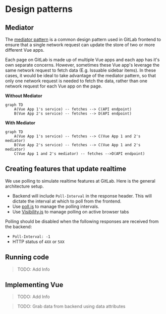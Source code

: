 # Design patterns

## Mediator

The [mediator pattern][mediator-pattern] is a common design pattern used in GitLab frontend to ensure that a single network request can update the store of two or more different Vue apps.

Each page on GitLab is made up of multiple Vue apps and each app has it's own separate concerns. However, sometimes these Vue app's leverage the same network request to fetch data (E.g. Issuable sidebar items). In these cases, it would be ideal to take advantage of the mediator pattern, so that only one network request is needed to fetch the data, rather than one network request for each Vue app on the page.

**Without Mediator**
```mermaid
graph TD
    A(Vue App 1's service) -- fetches --> C(API endpoint)
    B(Vue App 2's service) -- fetches --> D(API endpoint)
```

**With Mediator**
```mermaid
graph TD
    A(Vue App 1's service) -- fetches --> C(Vue App 1 and 2's mediator)
    B(Vue App 2's service) -- fetches --> C(Vue App 1 and 2's mediator)
    C(Vue App 1 and 2's mediator) -- fetches -->D(API endpoint)
```

## Creating features that update realtime

We use polling to simulate realtime features at GitLab. Here is the general architecture setup.

- Backend will include `Poll-Interval` in the response header. This will dictate the interval at which to poll from the frontend.
- Use [poll.js][poll-js] to manage the polling intervals.
- Use [Visibility.js][visibility-js] to manage polling on active browser tabs

Polling should be disabled when the following responses are received from the backend:
- `Poll-Interval: -1`
- HTTP status of `4XX` or `5XX`

## Running code

> TODO: Add Info

## Implementing Vue

> TODO: Add Info

> TODO: Grab data from backend using data attributes

[mediator-pattern]: https://en.wikipedia.org/wiki/Mediator_pattern
[poll-js]: https://gitlab.com/gitlab-org/gitlab-ce/blob/master/app/assets/javascripts/lib/utils/poll.js
[visibility-js]: https://github.com/ai/visibilityjs
